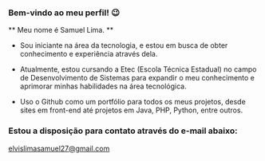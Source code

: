 ### Bem-vindo ao meu perfil! 😉

** Meu nome é Samuel Lima. **

- Sou iniciante na área da tecnologia, e estou em busca de obter conhecimento e experiência através dela.

- Atualmente, estou cursando a Etec (Escola Técnica Estadual) no campo de Desenvolvimento de Sistemas para expandir o meu conhecimento e aprimorar minhas habilidades na área tecnológica. 

- Uso o Github como um portfólio para todos os meus projetos, desde sites em front-end até projetos em Java, PHP, Python, entre outros.

### Estou a disposição para contato através do e-mail abaixo:

elvislimasamuel27@gmail.com
